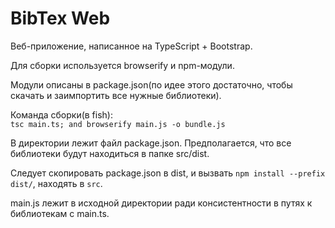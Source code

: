 # BibTex Web

Веб-приложение, написанное на TypeScript + Bootstrap.

Для сборки используется browserify и npm-модули.

Модули описаны в package.json(по идее этого достаточно, чтобы скачать и заимпортить все нужные библиотеки).

Команда сборки(в fish):  
`tsc main.ts; and browserify main.js -o bundle.js`

В директории лежит файл package.json. Предполагается, что все библиотеки будут находиться в папке src/dist.

Следует скопировать package.json в dist, и вызвать
`npm install --prefix dist/`, находять в `src`.

main.js лежит в исходной директории ради консистентности в путях к библиотекам с main.ts.